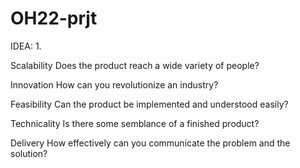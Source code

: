 # OH22-prjt

IDEA:
1. 


Scalability
Does the product reach a wide variety of people?

Innovation
How can you revolutionize an industry?

Feasibility
Can the product be implemented and understood easily?

Technicality
Is there some semblance of a finished product?

Delivery
How effectively can you communicate the problem and the solution?









